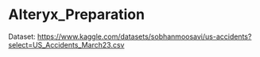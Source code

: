 # Alteryx_Preparation

Dataset:
https://www.kaggle.com/datasets/sobhanmoosavi/us-accidents?select=US_Accidents_March23.csv

